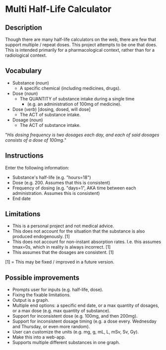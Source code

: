 # Multi Half-Life Calculator

## Description
Though there are many half-life calculators on the web,
there are few that support multiple / repeat doses.
This project attempts to be one that does.
This is intended primarily for a pharmacological context,
rather than for a radiological context.

## Vocabulary
* Substance (_noun_)
    * A specific chemical (including medicines, drugs).
* Dose (_noun_)
    * The QUANTITY of substance intake during a single time
        * (e.g. an administration of 100mg of medicine).
* Dose (_verb_) [dosing, dosed, will dose]
    * The ACT of substance intake.
* Dosage (_noun_)
    * The ACT of substance intake.

"_His dosing frequency is two dosages each day, and each of said dosages consists of a dose of 100mg._"

## Instructions
Enter the following information:
* Substance's half-life (e.g. "hours=18")
* Dose (e.g. 200. Assumes that this is consistent)
* Frequency of dosing (e.g. "days=1", AKA time between each administration. Assumes this is consistent)
* End date

## Limitations
* This is a personal project and not medical advice.
* This does not account for the situation that the substance is also produced endogenously. [1]
* This does not account for non-instant absorption rates. I.e. this assumes tmax=0s, which in reality is always incorrect. [1]
* This assumes that the dosages are consistent. [1]

[1] = This may be fixed / improved in a future version.

## Possible improvements
* Prompts user for inputs (e.g. half-life, dose).
* Fixing the fixable limitations.
* Output is a graph.
* Multiple end options: a specific end date, or a max quantity of dosages, or a max dose (e.g. max quantity of substance).
* Support for inconsistent dose (e.g. 100mg, and then 200mg).
* Support for inconsistent dosage timing (e.g. a dose every. Wednesday and Thursday, or even more random).
* User can customize the units (e.g. mg, g, mL, L, mSv, Sv, Gy).
* Make this into a web-app.
* Supports multiple different substances in one graph.
